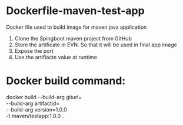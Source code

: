 # Dockerfile-maven-test-app
Docker file used to build image for maven java application
1. Clone the Spingboot maven project from GitHub
2. Store the artificate in EVN. So that it will be used in final app image
3. Expose the port
4. Use the artifiacte value at runtime

Docker build command:
=====================

docker build --build-arg giturl=<maven-git-url>\
  --build-arg artifactid=<artifactId>\
  --build-arg version=1.0.0\
  -t maven/testapp:1.0.0 .